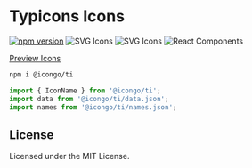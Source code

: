 Typicons Icons
===

[![npm version](https://img.shields.io/npm/v/@icongo/ti.svg)](https://www.npmjs.com/package/@icongo/ti)
![SVG Icons](https://shields.io/badge/SVG-icons-green?logo=svg&style=flat)
![SVG Icons](https://shields.io/badge/TypeScript-Support-green?logo=TypeScript&style=flat)
![React Components](https://shields.io/badge/React-components-green?logo=react&style=flat)

[Preview Icons](http://icongo.github.io/#/icons/ti)

```bash
npm i @icongo/ti
```

```jsx
import { IconName } from '@icongo/ti';
import data from '@icongo/ti/data.json';
import names from '@icongo/ti/names.json';
```

## License

Licensed under the MIT License.